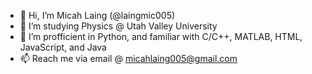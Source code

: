 - 👋 Hi, I’m Micah Laing (@laingmic005)
- 👀 I’m studying Physics @ Utah Valley University
- 🌱 I’m profficient in Python, and familiar with C/C++, MATLAB, HTML, JavaScript, and Java
- 📫 Reach me via email @ micahlaing005@gmail.com

<!---
laingmic005/laingmic005 is a ✨ special ✨ repository because its `README.md` (this file) appears on your GitHub profile.
You can click the Preview link to take a look at your changes.
--->
